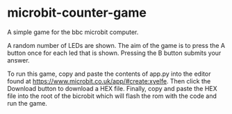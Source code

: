 # microbit-counter-game
A simple game for the bbc microbit computer.

A random number of LEDs are shown.
The aim of the game is to press the A button once for each led that is shown.
Pressing the B button submits your answer.

To run this game, copy and paste the contents of app.py into the editor
found at https://www.microbit.co.uk/app/#create:xyelfe.
Then click the Download button to download a HEX file.
Finally, copy and paste the HEX file into the root of the bicrobit which
will flash the rom with the code and run the game.
